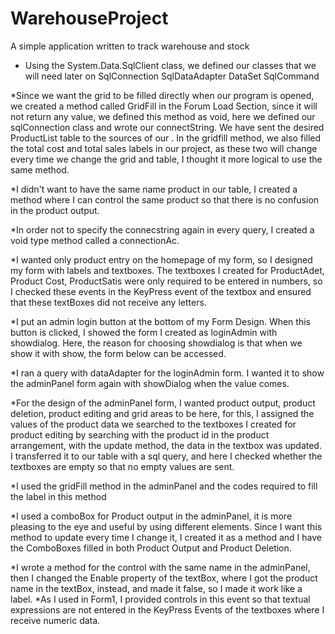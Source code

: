 # WarehouseProject
A simple application written to track warehouse and stock

* Using the System.Data.SqlClient class, we defined our classes that we will need later on
SqlConnection
SqlDataAdapter
DataSet
SqlCommand

*Since we want the grid to be filled directly when our program is opened, we created a method called GridFill in the Forum Load Section, since it will not return any value, we defined this method as void, here we defined our sqlConnection class and wrote our connectString. We have sent the desired ProductList table to the sources of our .
In the gridfill method, we also filled the total cost and total sales labels in our project, as these two will change every time we change the grid and table, I thought it more logical to use the same method.

*I didn't want to have the same name product in our table, I created a method where I can control the same product so that there is no confusion in the product output.

*In order not to specify the connecstring again in every query, I created a void type method called a connectionAc.

*I wanted only product entry on the homepage of my form, so I designed my form with labels and textboxes. The textboxes I created for ProductAdet, Product Cost, ProductSatis were only required to be entered in numbers, so I checked these events in the KeyPress event of the textbox and ensured that these textBoxes did not receive any letters.


*I put an admin login button at the bottom of my Form Design. When this button is clicked, I showed the form I created as loginAdmin with showdialog. Here, the reason for choosing showdialog is that when we show it with show, the form below can be accessed.

*I ran a query with dataAdapter for the loginAdmin form. I wanted it to show the adminPanel form again with showDialog when the value comes.

*For the design of the adminPanel form, I wanted product output, product deletion, product editing and grid areas to be here, for this, I assigned the values ​​of the product data we searched to the textboxes I created for product editing by searching with the product id in the product arrangement, with the update method, the data in the textbox was updated. I transferred it to our table with a sql query, and here I checked whether the textboxes are empty so that no empty values ​​are sent.

*I used the gridFill method in the adminPanel and the codes required to fill the label in this method

*I used a comboBox for Product output in the adminPanel, it is more pleasing to the eye and useful by using different elements. Since I want this method to update every time I change it, I created it as a method and I have the ComboBoxes filled in both Product Output and Product Deletion.

*I wrote a method for the control with the same name in the adminPanel, then I changed the Enable property of the textBox, where I got the product name in the textBox, instead, and made it false, so I made it work like a label.
*As I used in Form1, I provided controls in this event so that textual expressions are not entered in the KeyPress Events of the textboxes where I receive numeric data.
